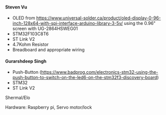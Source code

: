 #### Steven Vu    
+ OLED from https://www.universal-solder.ca/product/oled-display-0-96-inch-128x64-with-spi-interface-arduino-library-3-5v/ using the 0.96" screen with UG-2864HSWEG01  
+ STM32F103C8T6 
+ ST Link V2  
+ 4.7Kohm Resistor  
+ Breadboard and appropriate wiring

#### Gurarshdeep Singh 
+ Push-Button (https://www.badprog.com/electronics-stm32-using-the-push-button-to-switch-on-the-led6-on-the-stm32f3-discovery-board)
+ STM32 
+ ST Link V2

Shermal/Elo

Hardware:
Raspberry pi, 
Servo motor/lock
